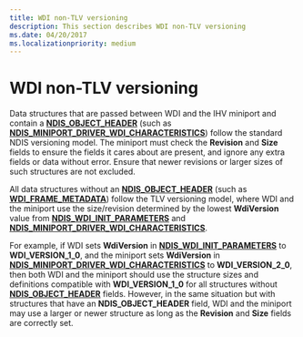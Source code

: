 ```yaml
---
title: WDI non-TLV versioning
description: This section describes WDI non-TLV versioning
ms.date: 04/20/2017
ms.localizationpriority: medium
---
```


# WDI non-TLV versioning


Data structures that are passed between WDI and the IHV miniport and contain a [**NDIS\_OBJECT\_HEADER**](/windows-hardware/drivers/ddi/ntddndis/ns-ntddndis-_ndis_object_header) (such as [**NDIS\_MINIPORT\_DRIVER\_WDI\_CHARACTERISTICS**](/windows-hardware/drivers/ddi/dot11wdi/ns-dot11wdi-_ndis_miniport_driver_wdi_characteristics)) follow the standard NDIS versioning model. The miniport must check the **Revision** and **Size** fields to ensure the fields it cares about are present, and ignore any extra fields or data without error. Ensure that newer revisions or larger sizes of such structures are not excluded.

All data structures without an [**NDIS\_OBJECT\_HEADER**](/windows-hardware/drivers/ddi/ntddndis/ns-ntddndis-_ndis_object_header) (such as [**WDI\_FRAME\_METADATA**](/windows-hardware/drivers/ddi/dot11wdi/ns-dot11wdi-_wdi_frame_metadata)) follow the TLV versioning model, where WDI and the miniport use the size/revision determined by the lowest **WdiVersion** value from [**NDIS\_WDI\_INIT\_PARAMETERS**](/windows-hardware/drivers/ddi/dot11wdi/ns-dot11wdi-_ndis_wdi_init_parameters) and [**NDIS\_MINIPORT\_DRIVER\_WDI\_CHARACTERISTICS**](/windows-hardware/drivers/ddi/dot11wdi/ns-dot11wdi-_ndis_miniport_driver_wdi_characteristics).

For example, if WDI sets **WdiVersion** in [**NDIS\_WDI\_INIT\_PARAMETERS**](/windows-hardware/drivers/ddi/dot11wdi/ns-dot11wdi-_ndis_wdi_init_parameters) to **WDI\_VERSION\_1\_0**, and the miniport sets **WdiVersion** in [**NDIS\_MINIPORT\_DRIVER\_WDI\_CHARACTERISTICS**](/windows-hardware/drivers/ddi/dot11wdi/ns-dot11wdi-_ndis_miniport_driver_wdi_characteristics) to **WDI\_VERSION\_2\_0**, then both WDI and the miniport should use the structure sizes and definitions compatible with **WDI\_VERSION\_1\_0** for all structures without [**NDIS\_OBJECT\_HEADER**](/windows-hardware/drivers/ddi/ntddndis/ns-ntddndis-_ndis_object_header) fields. However, in the same situation but with structures that have an **NDIS\_OBJECT\_HEADER** field, WDI and the miniport may use a larger or newer structure as long as the **Revision** and **Size** fields are correctly set.

 

